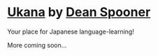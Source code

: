 # [Ukana](https://deanspooner.github.io/Ukana/) by [Dean Spooner](https://github.com/DeanSpooner)

Your place for Japanese language-learning!

More coming soon...
